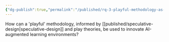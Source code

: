 ```yaml
---
{"dg-publish":true,"permalink":"/published/rq-3-playful-methodology-as-way-to-speculate/","dgPassFrontmatter":true,"noteIcon":""}
---
```


How can a 'playful' methodology, informed by [[published/speculative-design\|speculative-design]] and play theories, be used to innovate AI-augmented learning environments? 